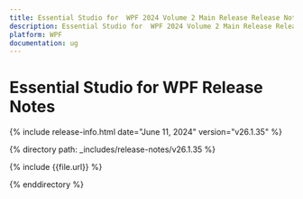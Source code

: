 ```yaml
---
title: Essential Studio for  WPF 2024 Volume 2 Main Release Release Notes  
description: Essential Studio for  WPF 2024 Volume 2 Main Release Release Notes  
platform: WPF
documentation: ug
---
```


# Essential Studio for  WPF  Release Notes  

{% include release-info.html date="June 11, 2024"  version="v26.1.35" %} 

{% directory path: _includes/release-notes/v26.1.35 %}

{% include {{file.url}} %}

{% enddirectory %}